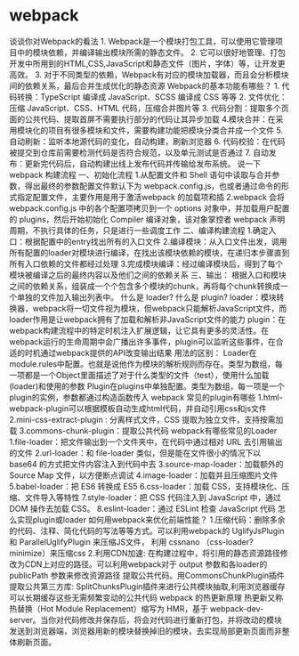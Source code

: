 # webpack
谈谈你对Webpack的看法
    1. Webpack是一个模块打包工具，可以使用它管理项目中的模块依赖，并编译输出模块所需的静态文件。
    2. 它可以很好地管理、打包开发中所用到的HTML,CSS,JavaScript和静态文件（图片，字体）等，让开发更高效。
    3. 对于不同类型的依赖，Webpack有对应的模块加载器，而且会分析模块间的依赖关系，最后合并生成优化的静态资源
Webpack的基本功能有哪些？
    1. 代码转换：TypeScript 编译成 JavaScript、SCSS 编译成 CSS 等等
    2. 文件优化：压缩 JavaScript、CSS、HTML 代码，压缩合并图片等
    3. 代码分割：提取多个页面的公共代码、提取首屏不需要执行部分的代码让其异步加载
    4.模块合并：在采用模块化的项目有很多模块和文件，需要构建功能把模块分类合并成一个文件
    5. 自动刷新：监听本地源代码的变化，自动构建，刷新浏览器
    6. 代码校验：在代码被提交到仓库前需要检测代码是否符合规范，以及单元测试是否通过
    7. 自动发布：更新完代码后，自动构建出线上发布代码并传输给发布系统。
说一下webpack 构建流程
    一、初始化流程
        1.从配置文件和 Shell 语句中读取与合并参数，得出最终的参数配置文件默认下为 webpack.config.js，也或者通过命令的形式指定配置文件，主要作用是用于激活webpack 的加载项和插
        2.webpack 会将 webpack.config.js 中的各个配置项拷贝到一个 options 对象中，并加载用户配置的 plugins，然后开始初始化 Compiler 编译对象，该对象掌控者 webpack 声明周期，不执行具体的任务，只是进行一些调度工作
    二、编译构建流程
        1.确定入口：根据配置中的entry找出所有的入口文件
        2.编译模块：从入口文件出发，调用所有配置的loader对模块进行编译，在找出该模块依赖的模块，在递归本步骤直到所有入口依赖的文件都经过处理
        3.完成模块编译：经过编译模块后，得到了每个模块被编译之后的最终内容以及他们之间的依赖关系
    三、输出：
        根据入口和模块之间的依赖关系，组装成一个个包含多个模块的chunk，再将每个chunk转换成一个单独的文件加入输出列表中。
什么是 loader? 什么是 plugin?
    loader：模块转换器，webpack将一切文件视为模块，但webpack只能解析JavaScript文件，而loader作用是让webpack拥有了加载和解析非JavaScript文件的能力
    plugin：在webpack构建流程中的特定时机注入扩展逻辑，让它具有更多的灵活性。在webpack运行的生命周期中会广播出许多事件，plugin可以监听这些事件，在合适的时机通过webpack提供的API改变输出结果
    用法的区别：
    Loader在module.rules中配置。也就是说他作为模块的解析规则而存在。类型为数组，每一项都是一个Object里面描述了对于什么类型的文件（test），使用什么加载(loader)和使用的参数
    Plugin在plugins中单独配置。类型为数组，每一项是一个plugin的实例，参数都通过构造函数传入
webpack 常见的plugin有哪些
    1.html-webpack-plugin可以根据模板自动生成html代码，并自动引用css和js文件
    2.mini-css-extract-plugin : 分离样式文件，CSS 提取为独立文件，支持按需加载
    3.commons-chunk-plugin：提取公共代码
webpack有哪些常⻅的Loader
    1.file-loader：把⽂件输出到⼀个⽂件夹中，在代码中通过相对 URL 去引⽤输出的⽂件
    2.url-loader：和 file-loader 类似，但是能在⽂件很⼩的情况下以 base64 的⽅式把⽂件内容注⼊到代码中去
    3.source-map-loader：加载额外的 Source Map ⽂件，以⽅便断点调试
    4.image-loader：加载并且压缩图⽚⽂件
    5.babel-loader：把 ES6 转换成 ES5
    6.css-loader：加载 CSS，⽀持模块化、压缩、⽂件导⼊等特性
    7.style-loader：把 CSS 代码注⼊到 JavaScript 中，通过 DOM 操作去加载 CSS。
    8.eslint-loader：通过 ESLint 检查 JavaScript 代码
怎么实现plugin或loader
如何⽤webpack来优化前端性能？
    1.压缩代码：删除多余的代码、注释、简化代码的写法等等⽅式。可以利⽤webpack的 UglifyJsPlugin 和 ParallelUglifyPlugin 来压缩JS⽂件， 利⽤ cssnano （css-loader?minimize）来压缩css
    2.利⽤CDN加速: 在构建过程中，将引⽤的静态资源路径修改为CDN上对应的路径。可以利⽤webpack对于 output 参数和各loader的 publicPath 参数来修改资源路径
    提取公共代码。用CommonsChunkPlugin插件
    提取公共第三⽅库: SplitChunksPlugin插件来进⾏公共模块抽取,利⽤浏览器缓存可以⻓期缓存这些⽆需频繁变动的公共代码
webpack 的热更新原理
    热更新又称热替换（Hot Module Replacement）缩写为 HMR，基于 webpack-dev-server。当你对代码修改并保存后，将会对代码进行重新打包，并将改动的模块发送到浏览器端，浏览器用新的模块替换掉旧的模块，去实现局部更新页面而非整体刷新页面。